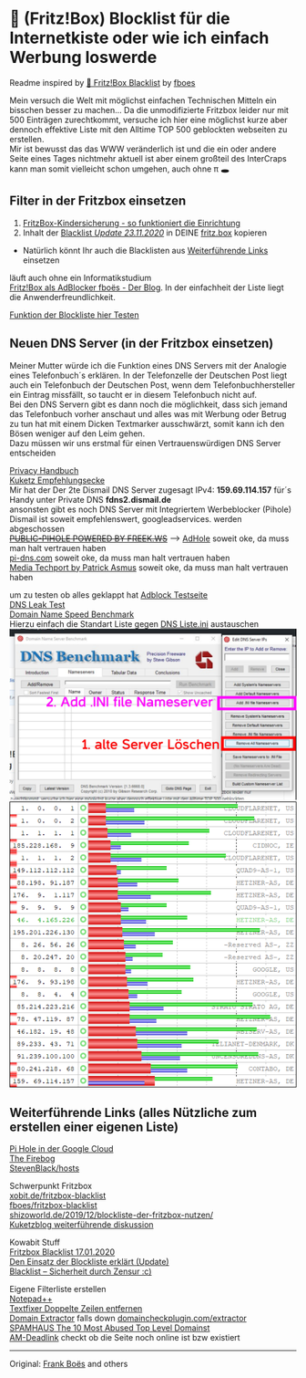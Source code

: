 :do_not_litter: (Fritz!Box)  Blocklist für die Internetkiste oder wie ich einfach Werbung loswerde
===================================
Readme inspired by [🚯 Fritz!Box Blacklist](https://github.com/fboes/fritzbox-blacklist) by [fboes](https://github.com/fboes)

Mein versuch die Welt mit möglichst einfachen Technischen Mitteln ein bisschen besser zu machen...
Da die unmodifizierte Fritzbox leider nur mit 500 Einträgen zurechtkommt, versuche ich hier eine möglichst kurze aber dennoch effektive Liste mit den Alltime TOP 500 geblockten webseiten zu erstellen.  
Mir ist bewusst das das WWW veränderlich ist und die ein oder andere Seite eines Tages nichtmehr aktuell ist aber einem großteil des InterCraps kann man somit vielleicht schon umgehen, auch ohne π **🕳**

Filter in der Fritzbox einsetzen
------------

1. [FritzBox-Kindersicherung - so funktioniert die Einrichtung](https://www.heise.de/tipps-tricks/FritzBox-Kindersicherung-so-funktioniert-die-Einrichtung-4048867.html)  
2. Inhalt der [Blacklist *Update 23.11.2020*](https://github.com/grapefruit89/FritzBoxBlacklist/blob/master/Fritz%20500%202020-11-23.txt) in DEINE  [fritz.box](http://www.fritz.box/) kopieren  
* Natürlich könnt Ihr auch die Blacklisten aus [Weiterführende Links](https://github.com/grapefruit89/FritzBoxBlacklist/blob/master/README.md#weiterf%C3%BChrende-links-alles-n%C3%BCtzliche-zum-erstellen-einer-eigenen-liste) einsetzen 


läuft auch ohne ein Informatikstudium  
[Fritz!Box als AdBlocker fboës - Der Blog](http://service.avm.de/help/de/FRITZ-Box-Fon-WLAN-7490/014/hilfe_internet_filter_blacklist). In der einfachheit der Liste liegt die Anwenderfreundlichkeit.  


[Funktion der Blockliste hier Testen](https://ads-blocker.com/testing/)


Neuen DNS Server (in der Fritzbox einsetzen)
-----------
Meiner Mutter würde ich die Funktion eines DNS Servers mit der Analogie eines Telefonbuch´s erklären.
In der Telefonzelle der Deutschen Post liegt auch ein Telefonbuch der Deutschen Post, wenn dem Telefonbuchhersteller ein Eintrag missfällt, so taucht er in diesem Telefonbuch nicht auf.  
Bei den DNS Servern gibt es dann noch die möglichkeit, dass sich jemand das Telefonbuch vorher anschaut und alles was mit Werbung oder Betrug zu tun hat mit einem Dicken Textmarker ausschwärzt, somit kann ich den Bösen weniger auf den Leim gehen.  
Dazu müssen wir uns erstmal für einen Vertrauenswürdigen DNS Server entscheiden  

[Privacy Handbuch](https://www.privacy-handbuch.de/handbuch_93d.htm)  
[Kuketz Empfehlungsecke](https://www.kuketz-blog.de/empfehlungsecke/#dns)  
Mir hat der Der 2te Dismail DNS Server zugesagt IPv4: **159.69.114.157** für´s Handy unter Private DNS **fdns2.dismail.de**  
ansonsten gibt es noch DNS Server mit Integriertem Werbeblocker (Pihole)  Dismail ist soweit empfehlenswert, googleadservices. werden abgeschossen  
~~[PUBLIC-PIHOLE POWERED BY FREEK.WS](https://public-pihole.com/)~~   --> [AdHole](https://adhole.org/) soweit oke, da muss man halt vertrauen haben  
[pi-dns.com](https://pi-dns.com/)  soweit oke, da muss man halt vertrauen haben  
[Media Techport by Patrick Asmus](https://www.media-techport.de/free-dns-server/)   soweit oke, da muss man halt vertrauen haben  


um zu testen ob alles geklappt hat
[Adblock Testseite](https://blockads.fivefilters.org/?pihole)  
[DNS Leak Test](https://www.dnsleaktest.com/)  
[Domain Name Speed Benchmark](https://www.grc.com/dns/benchmark.htm)  
Hierzu einfach die Standart Liste gegen [DNS Liste.ini](https://github.com/grapefruit89/FritzBoxBlacklist/blob/master/DNS%20Liste.ini) austauschen  
![Einstellungen in DNS Benchmark](https://github.com/grapefruit89/FritzBoxBlacklist/blob/master/rect875.jpg)  
  ![sieht das ganze dann so aus](https://github.com/grapefruit89/FritzBoxBlacklist/blob/master/servertest.png)

Weiterführende Links (alles Nützliche zum erstellen einer eigenen Liste)
------------
[Pi Hole in der Google Cloud](https://github.com/rajannpatel/Pi-Hole-PiVPN-on-Google-Compute-Engine-Free-Tier-with-Full-Tunnel-and-Split-Tunnel-OpenVPN-Configs)  
[The Firebog](https://firebog.net/)  
[StevenBlack/hosts](https://github.com/StevenBlack/hosts)  

Schwerpunkt Fritzbox  
[xobit.de/fritzbox-blacklist](https://www.xobit.de/fritzbox-blacklist)  
[fboes/fritzbox-blacklist](https://github.com/fboes/fritzbox-blacklist)  
[shizoworld.de/2019/12/blockliste-der-fritzbox-nutzen/](https://shizoworld.de/2019/12/blockliste-der-fritzbox-nutzen/)  
[Kuketzblog weiterführende diskussion](https://forum.kuketz-blog.de/viewtopic.php?t=5147)  
  
Kowabit Stuff  
[Fritzbox Blacklist 17.01.2020](https://kowabit.de/fritzbox-blacklist-17-01-2020/)  
[Den Einsatz der Blockliste erklärt (Update)](https://kowabit.de/den-einsatz-der-blockliste-erklaert/)  
[Blacklist – Sicherheit durch Zensur :c)](https://kowabit.de/blcklst/)    
  
  Eigene Filterliste erstellen  
  [Notepad++](https://notepad-plus-plus.org/)  
  [Textfixer Doppelte Zeilen entfernen](https://www.textfixer.de/tools/doppelte-zeilen-entfernen.php)  
  [Domain Extractor](https://de.rakko.tools/tools/62/) falls down [domaincheckplugin.com/extractor](http://domaincheckplugin.com/extractor)  
  [SPAMHAUS The 10 Most Abused Top Level Domainst](https://www.spamhaus.org/statistics/tlds/)  
  [AM-Deadlink](https://www.aignes.com/deadlink.htm)  checkt ob die Seite noch online ist bzw existiert  

-----------
Original: [Frank Boës](http://3960.org) and others
